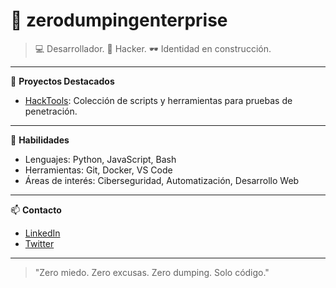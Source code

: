 # 👾 zerodumpingenterprise

> 💻 Desarrollador. 🧠 Hacker. 🕶️ Identidad en construcción.

---
🚀 **Proyectos Destacados**
- [HackTools](https://github.com/zerodumpingenterprise/HackTools): Colección de scripts y herramientas para pruebas de penetración.

---
🧠 **Habilidades**
- Lenguajes: Python, JavaScript, Bash
- Herramientas: Git, Docker, VS Code
- Áreas de interés: Ciberseguridad, Automatización, Desarrollo Web

---
📫 **Contacto**
- [LinkedIn](https://www.linkedin.com/in/danielandresperez)
- [Twitter](https://twitter.com/danipega)

---
> "Zero miedo. Zero excusas. Zero dumping. Solo código."

